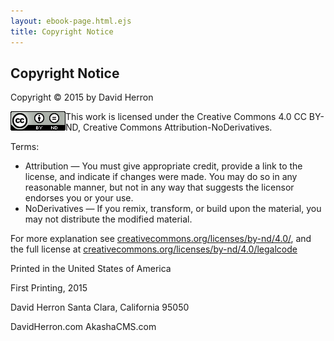 ```yaml
---
layout: ebook-page.html.ejs
title: Copyright Notice
---
```


<section>
<h1>Copyright Notice</h1>

Copyright © 2015 by David Herron

<img src="images/cc-by-nd-88x31.png" style="float: left; max-width: 88px;"/>This work is licensed under the Creative Commons 4.0 CC BY-ND, Creative Commons Attribution-NoDerivatives.

Terms:
* Attribution — You must give appropriate credit, provide a link to the license, and indicate if changes were made. You may do so in any reasonable manner, but not in any way that suggests the licensor endorses you or your use.
* NoDerivatives — If you remix, transform, or build upon the material, you may not distribute the modified material.

For more explanation see [creativecommons.org/licenses/by-nd/4.0/](https://creativecommons.org/licenses/by-nd/4.0/), and the full license at [creativecommons.org/licenses/by-nd/4.0/legalcode](https://creativecommons.org/licenses/by-nd/4.0/legalcode)

Printed in the United States of America

First Printing, 2015

David Herron
Santa Clara, California 95050

DavidHerron.com
AkashaCMS.com
</section>
